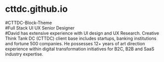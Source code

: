 # cttdc.github.io
 #CTTDC-Block-Theme</br>
#Full Stack UI UX Senior Designer</br>
#David has extensive experience with UI design and UX Research. Creative Think Tank DC (CTTDC) client base includes startups, banking institutions and fortune 500 companies. He possesses 12+ years of art direction experience within digital transformation initiatives for B2C, B2B and SaaS industry expertise.
